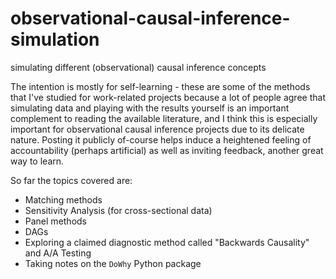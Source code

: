 # observational-causal-inference-simulation
simulating different (observational) causal inference concepts

The intention is mostly for self-learning - these are some of the methods that I've studied for work-related projects because a lot of people agree that simulating data and playing with the results yourself is an important complement to reading the available literature, and I think this is especially important for observational causal inference projects due to its delicate nature. Posting it publicly of-course helps induce a heightened feeling of accountability (perhaps artificial) as well as inviting feedback, another great way to learn. 

So far the topics covered are:
- Matching methods
- Sensitivity Analysis (for cross-sectional data)
- Panel methods
- DAGs
- Exploring a claimed diagnostic method called "Backwards Causality" and A/A Testing
- Taking notes on the `DoWhy` Python package

